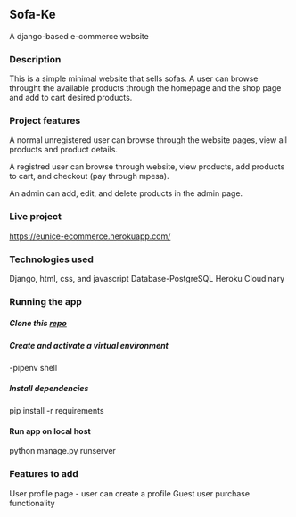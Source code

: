## Sofa-Ke
A django-based e-commerce website
### Description
This is a simple minimal website that sells sofas. A user can browse throught the available products through the homepage and the shop page and add to cart desired products.
### Project features

A normal unregistered user can browse through the website pages, view all products and product details. 

A registred user can browse through website, view products, add products to cart, and checkout (pay through mpesa). 

An admin can add, edit, and delete products in the admin page.
### Live project
https://eunice-ecommerce.herokuapp.com/


### Technologies used
Django, html, css, and javascript
Database-PostgreSQL
Heroku
Cloudinary
### Running the app
##### Clone this [repo](https://github.com/EuniceKiingati/e-commercewebsite)
##### Create and activate a virtual environment
-pipenv shell
##### Install dependencies
pip install -r requirements
#### Run app on local host
python manage.py runserver

### Features to add
User profile page - user can create a profile
Guest user purchase functionality



